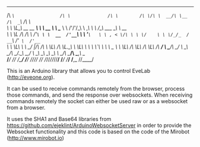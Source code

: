  ____                    __                __          __  __      __        ____                __            
/\  _`\                 /\ \              /\ \        /\ \/\ \  __/\ \__    /\  _`\             /\ \           
\ \ \L\_\  __  __     __\ \ \         __  \ \ \____   \ \ \/'/'/\_\ \ ,_\   \ \ \/\_\    ___    \_\ \     __   
\ \  _\L /\ \/\ \  /'__`\ \ \  __  /'__`\ \ \ '__`\   \ \ , < \/\ \ \ \/    \ \ \/_/_  / __`\  /'_` \  /'__`\
 \ \ \L\ \ \ \_/ |/\  __/\ \ \L\ \/\ \L\.\_\ \ \L\ \   \ \ \\`\\ \ \ \ \_    \ \ \L\ \/\ \L\ \/\ \L\ \/\  __/
  \ \____/\ \___/ \ \____\\ \____/\ \__/.\_\\ \_,__/    \ \_\ \_\ \_\ \__\    \ \____/\ \____/\ \___,_\ \____\
   \/___/  \/__/   \/____/ \/___/  \/__/\/_/ \/___/      \/_/\/_/\/_/\/__/     \/___/  \/___/  \/__,_ /\/____/

This is an Arduino library that allows you to control EveLab (http://eveone.org).

It can be used to receive commands remotely from the browser, process those commands, and send the response over websockets.
 When receiving commands remotely the socket can either be used raw or as a websocket from a browser.

It uses the SHA1 and Base64 libraries from https://github.com/ejeklint/ArduinoWebsocketServer in order to provide the Websocket functionality
and this code is based on the code of the Mirobot (http://www.mirobot.io)
